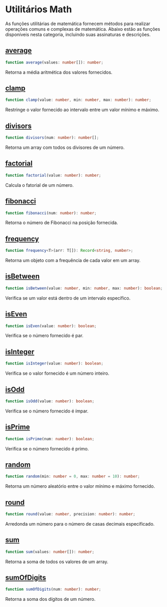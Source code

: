 # Utilitários Math

As funções utilitárias de matemática fornecem métodos para realizar operações comuns e complexas de matemática. Abaixo estão as funções disponíveis nesta categoria, incluindo suas assinaturas e descrições.

## [average](./average.md)
```typescript
function average(values: number[]): number;
```
Retorna a média aritmética dos valores fornecidos.

## [clamp](./clamp.md)
```typescript
function clamp(value: number, min: number, max: number): number;
```
Restringe o valor fornecido ao intervalo entre um valor mínimo e máximo.

## [divisors](./divisors.md)
```typescript
function divisors(num: number): number[];
```
Retorna um array com todos os divisores de um número.

## [factorial](./factorial.md)
```typescript
function factorial(value: number): number;
```
Calcula o fatorial de um número.

## [fibonacci](./fibonacci.md)
```typescript
function fibonacci(num: number): number;
```
Retorna o número de Fibonacci na posição fornecida.

## [frequency](./frequency.md)
```typescript
function frequency<T>(arr: T[]): Record<string, number>;
```
Retorna um objeto com a frequência de cada valor em um array.

## [isBetween](./isBetween.md)
```typescript
function isBetween(value: number, min: number, max: number): boolean;
```
Verifica se um valor está dentro de um intervalo específico.

## [isEven](./isEven.md)
```typescript
function isEven(value: number): boolean;
```
Verifica se o número fornecido é par.

## [isInteger](./isInteger.md)
```typescript
function isInteger(value: number): boolean;
```
Verifica se o valor fornecido é um número inteiro.

## [isOdd](./isOdd.md)
```typescript
function isOdd(value: number): boolean;
```
Verifica se o número fornecido é ímpar.

## [isPrime](./isPrime.md)
```typescript
function isPrime(num: number): boolean;
```
Verifica se o número fornecido é primo.

## [random](./random.md)
```typescript
function random(min: number = 0, max: number = 10): number;
```
Retorna um número aleatório entre o valor mínimo e máximo fornecido.

## [round](./round.md)
```typescript
function round(value: number, precision: number): number;
```
Arredonda um número para o número de casas decimais especificado.

## [sum](./sum.md)
```typescript
function sum(values: number[]): number;
```
Retorna a soma de todos os valores de um array.

## [sumOfDigits](./sumOfDigits.md)
```typescript
function sumOfDigits(num: number): number;
```
Retorna a soma dos dígitos de um número.